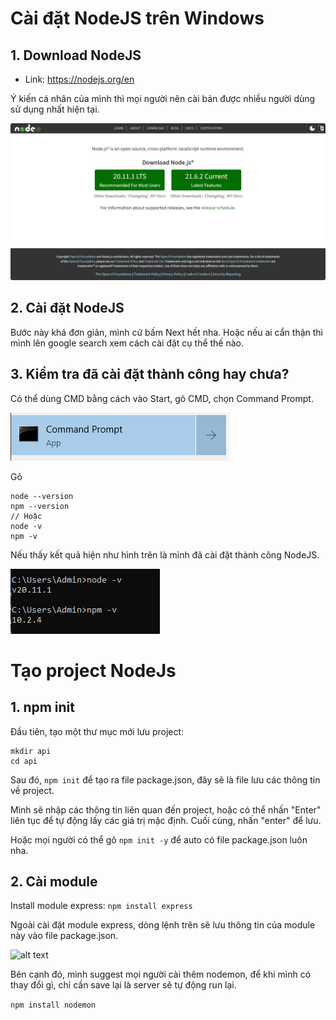 # Cài đặt NodeJS trên Windows

## 1. Download NodeJS
- Link: https://nodejs.org/en

Ý kiến cá nhân của mình thì mọi người nên cài bản được nhiều người dùng sử dụng nhất hiện tại.

![alt text](image-1.png)

## 2. Cài đặt NodeJS

Bước này khá đơn giản, mình cứ bấm Next hết nha. Hoặc nếu ai cẩn thận thì mình lên google search xem cách cài đặt cụ thể thế nào.

## 3. Kiểm tra đã cài đặt thành công hay chưa?

Có thể dùng CMD bằng cách vào Start, gõ CMD, chọn Command Prompt.

![alt text](image-2.png)

Gõ 
```tsx
node --version
npm --version
// Hoặc 
node -v
npm -v
```
Nếu thấy kết quả hiện như hình trên là mình đã cài đặt thành công NodeJS.

![alt text](image-3.png)

# Tạo project NodeJs

## 1. npm init

Đầu tiên, tạo một thư mục mới lưu project:
```
mkdir api
cd api
```
Sau đó, ```npm init``` để tạo ra file package.json, đây sẽ là file lưu các thông tin về project.

Mình sẽ nhập các thông tin liên quan đến project, hoặc  có thể nhấn "Enter" liên tục để tự động lấy các giá trị mặc định. Cuối cùng, nhấn "enter" để lưu.

Hoặc mọi người có thể gõ ```npm init -y``` để auto có file package.json luôn nha.

## 2. Cài module

Install module express: 
```npm install express```

Ngoài cài đặt module express, dòng lệnh trên sẽ lưu thông tin của module này vào file package.json.

![alt text](image.png)

Bên cạnh đó, mình suggest mọi người cài thêm nodemon, để khi mình có thay đổi gì, chỉ cần save lại là server sẽ tự động run lại.

```npm install nodemon```

